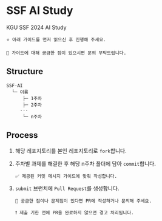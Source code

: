 # SSF AI Study
KGU SSF 2024 AI Study

```
⭐️ 아래 가이드를 먼저 읽으신 후 진행해 주세요.

🤔 가이드에 대해 궁금한 점이 있으시면 문의 부탁드립니다.
```


## Structure
```
SSF-AI
  └─ 이름
      ├─ 1주차
      ├─ 2주차
     ···
      └─ n주차
```


## Process
1. 해당 레포지토리를 본인 레포지토리로 `fork`합니다.
2. 주차별 과제를 해결한 후 해당 n주차 폴더에 담아 `commit`합니다.
   
   ```
   ✅ 제공된 커밋 메시지 가이드에 맞춰 작성합니다.
   ```
3. `submit` 브런치에 `Pull Request`를 생성합니다.
   
   ```
   🔔 궁금한 점이나 문제점이 있다면 PR에 작성하거나 문의해 주세요.
   
   ❗️ 제출 기한 전에 PR을 완료하지 않으면 경고 처리됩니다.
   ```
